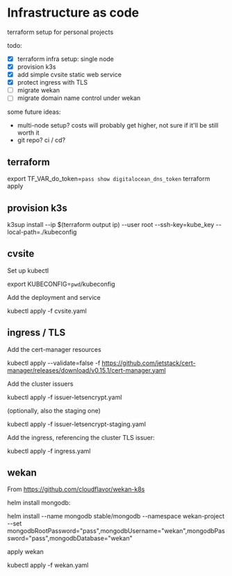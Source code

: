 # Infrastructure as code

terraform setup for personal projects

todo:
- [x] terraform infra setup: single node
- [x] provision k3s
- [x] add simple cvsite static web service
- [x] protect ingress with TLS
- [ ] migrate wekan
- [ ] migrate domain name control under wekan

some future ideas:
- multi-node setup? costs will probably get higher, not sure if it'll be still worth it
- git repo? ci / cd?

## terraform

  export TF_VAR_do_token=`pass show digitalocean_dns_token`
  terraform apply

## provision k3s

  k3sup install --ip $(terraform output ip) --user root --ssh-key=kube_key --local-path=./kubeconfig

## cvsite

Set up kubectl

  export KUBECONFIG=`pwd`/kubeconfig

Add the deployment and service

  kubectl apply -f cvsite.yaml

## ingress / TLS

Add the cert-manager resources

  kubectl apply --validate=false -f https://github.com/jetstack/cert-manager/releases/download/v0.15.1/cert-manager.yaml

Add the cluster issuers

  kubectl apply -f issuer-letsencrypt.yaml

(optionally, also the staging one)

  kubectl apply -f issuer-letsencrypt-staging.yaml

Add the ingress, referencing the cluster TLS issuer:

  kubectl apply -f ingress.yaml

## wekan

From https://github.com/cloudflavor/wekan-k8s

helm install mongodb:

  helm install --name mongodb stable/mongodb --namespace wekan-project --set mongodbRootPassword="pass",mongodbUsername="wekan",mongodbPassword="pass",mongodbDatabase="wekan"

apply wekan

  kubectl apply -f wekan.yaml
